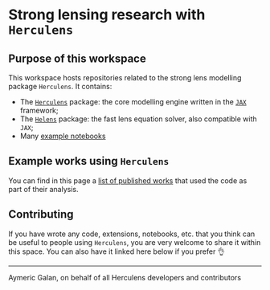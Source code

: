 # Strong lensing research with `Herculens`

## Purpose of this workspace

This workspace hosts repositories related to the strong lens modelling package `Herculens`. It contains:

- The [`Herculens`](https://github.com/Herculens/herculens) package: the core modelling engine written in the [`JAX`](https://docs.jax.dev/en/latest/index.html) framework;
- The [`Helens`](https://github.com/Herculens/helens) package: the fast lens equation solver, also compatible with `JAX`;
- Many [example notebooks](https://github.com/Herculens/herculens_workspace) 

## Example works using `Herculens`

You can find in this page a [list of published works](https://github.com/Herculens/herculens/blob/main/PUBLICATIONS.md) that used the code as part of their analysis.

## Contributing

If you have wrote any code, extensions, notebooks, etc. that you think can be useful to people using `Herculens`, you are very welcome to share it within this space. You can also have it linked here below if you prefer 👌

---

Aymeric Galan, on behalf of all Herculens developers and contributors
